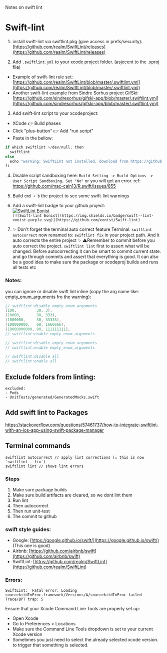 Notes on swift lint<!--more-->

# Swift-lint

1. install swift-lint via swiftlint.pkg (give access in prefs/security): [https://github.com/realm/SwiftLint/releases](https://github.com/realm/SwiftLint/releases)   

2. Add `.swiftlint.yml` to your xcode project folder. (asjecent to the .xproj file)
  - Example of swift-lint rule set: [https://github.com/realm/SwiftLint/blob/master/.swiftlint.yml](https://github.com/realm/SwiftLint/blob/master/.swiftlint.yml)
  - Another swift-lint example from Sindre Sorhus project GifSki: [https://github.com/sindresorhus/gifski-app/blob/master/.swiftlint.yml](https://github.com/sindresorhus/gifski-app/blob/master/.swiftlint.yml)

3. Add swift-lint script to your xcodeproject:
  - XCode 👉 Build phases
  - Click "plus-button" 👉 Add "run script"
  - Paste in the bellow:

```swift
if which swiftlint >/dev/null; then
  swiftlint
else
  echo "warning: SwiftLint not installed, download from https://github.com/realm/SwiftLint"
fi
```

4. Disable script sandboxing here: `Build Setting -> Build Options -> User Script Sandboxing，Set "No"` or you will get an error. ref: https://github.com/mac-cain13/R.swift/issues/855

5. Build `cmd + b` the project to see some swift-lint warnings

6. Add a swift-lint badge to your github project:  
[![SwiftLint Eonist](https://img.shields.io/badge/SwiftLint-Eonist-purple.svg)](https://github.com/eonist/Swift-lint)  
`[![Swift-lint Eonist](https://img.shields.io/badge/swift--lint-eonist-purple.svg)](https://github.com/eonist/Swift-lint)`

7. ✨ Don't forget the terminal auto correct feature Terminal: `swiftlint autocorrect` now renamed to: `swiftlint fix` in your project path. And it auto corrects the entire project ✨ ⚠️️Remember to commit before you auto correct the project. `swiftlint lint` first to assert what will be changed. Before autocorrecting it can be smart to commit current state. and go through commits and assert that everything is good. It can also be a good idea to make sure the package or xcodeproj builds and runs all tests etc


### Notes:
you can ignore or disable swift lint inline (copy the arg name like: empty_enum_arguments fro the warning):
```swift
// swiftlint:disable empty_enum_arguments
(100,         30, 3),
(10000,       30, 333),
(1000000,     30, 33333),
(100000000,   60, 1666666),
(10000000000, 90, 111111111),
// swiftlint:enable empty_enum_arguments

// swiftlint:disable empty_enum_arguments
// swiftlint:enable empty_enum_arguments

// swiftlint:disable all
// swiftlint:enable all
```

## Exclude folders from linting:
```
excluded:
- Pods
- UnitTests/generated/GeneratedMocks.swift
```

## Add swift lint to Packages
https://stackoverflow.com/questions/57461737/how-to-integrate-swiftlint-with-an-ios-app-using-swift-package-manager

## Terminal commands

```
swiftlint autocorrect // apply lint corrections (⚠️️ this is now `swiftlint --fix`)
swiftlint lint // shows lint errors
```

### Steps

1. Make sure package builds
2. Make sure build artifacts are cleared, so we dont lint them
3. Run lint
4. Then autocorrect
5. Then run unit-test
6. The commit to github

### swift style guides:
- Google: [https://google.github.io/swift/](https://google.github.io/swift/) (This one is good)
- Airbnb: [https://github.com/airbnb/swift](https://github.com/airbnb/swift) 
- SwiftLint: [https://github.com/realm/SwiftLint](https://github.com/realm/SwiftLint) 

### Errors:

`SwiftLint:  Fatal error: Loading sourcekitdInProc.framework/Versions/A/sourcekitdInProc failed
Trace/BPT trap: 5
`

Ensure that your Xcode Command Line Tools are properly set up:
- Open Xcode
- Go to Preferences > Locations
- Make sure the Command Line Tools dropdown is set to your current Xcode version
- Sometimes you just need to select the already selected xcode version. to trigger that something is selected. 